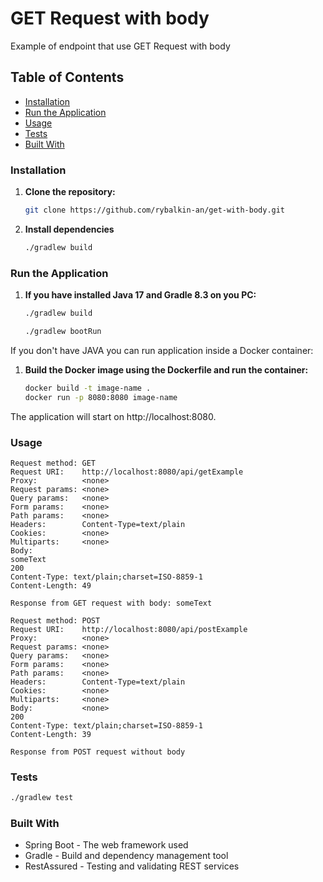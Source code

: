 # GET Request with body

Example of endpoint that use GET Request with body

## Table of Contents

- [Installation](#installation)
- [Run the Application](#run-the-application)
- [Usage](#usage)
- [Tests](#tests)
- [Built With](#built-with)


### Installation

1. **Clone the repository:**

   ```bash
   git clone https://github.com/rybalkin-an/get-with-body.git
    ```
2. **Install dependencies**
   ```bash
   ./gradlew build
   ```
   
### Run the Application

1. **If you have installed Java 17 and Gradle 8.3 on you PC:**

   ```bash
   ./gradlew build

   ./gradlew bootRun
   ```

If you don't have JAVA you can run application inside a Docker container:

1. **Build the Docker image using the Dockerfile and run the container:**

   ```bash
   docker build -t image-name .
   docker run -p 8080:8080 image-name
   ```
The application will start on http://localhost:8080.

### Usage

```
Request method:	GET
Request URI:	http://localhost:8080/api/getExample
Proxy:			<none>
Request params:	<none>
Query params:	<none>
Form params:	<none>
Path params:	<none>
Headers:		Content-Type=text/plain
Cookies:		<none>
Multiparts:		<none>
Body:
someText
200
Content-Type: text/plain;charset=ISO-8859-1
Content-Length: 49

Response from GET request with body: someText
```
```
Request method:	POST
Request URI:	http://localhost:8080/api/postExample
Proxy:			<none>
Request params:	<none>
Query params:	<none>
Form params:	<none>
Path params:	<none>
Headers:		Content-Type=text/plain
Cookies:		<none>
Multiparts:		<none>
Body:			<none>
200
Content-Type: text/plain;charset=ISO-8859-1
Content-Length: 39

Response from POST request without body
```
### Tests
   ```bash
   ./gradlew test
   ```

### Built With
- Spring Boot - The web framework used
- Gradle - Build and dependency management tool
- RestAssured - Testing and validating REST services